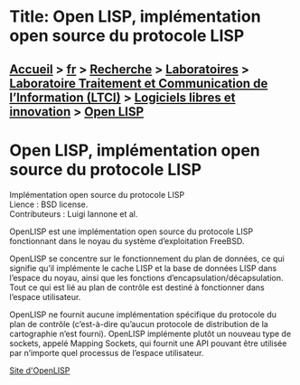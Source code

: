 # Title: Open LISP, implémentation open source du protocole LISP

## [Accueil](https://www.telecom-paris.fr "https://www.telecom-paris.fr") > [fr](https://www.telecom-paris.fr/fr "fr") > [Recherche](https://www.telecom-paris.fr/fr/recherche "Recherche") > [Laboratoires](https://www.telecom-paris.fr/fr/recherche/labos "Laboratoires") > [Laboratoire Traitement et Communication de l’Information (LTCI)](https://www.telecom-paris.fr/fr/recherche/labos/traitement-information-ltci "Laboratoire Traitement et Communication de l’Information \(LTCI\)") > [Logiciels libres et innovation](https://www.telecom-paris.fr/fr/recherche/labos/traitement-information-ltci/logiciels-libres "Logiciels libres et innovation") > [Open LISP](https://www.telecom-paris.fr/fr/recherche/labos/traitement-information-ltci/logiciels-libres/open-lisp)

[](https://www.telecom-paris.fr/fr/accueil)

# Open LISP, implémentation open source du protocole LISP

Implémentation open source du protocole LISP  
Lience : BSD license.  
Contributeurs : Luigi Iannone et al.

OpenLISP est une implémentation open source du protocole LISP fonctionnant
dans le noyau du système d’exploitation FreeBSD.

OpenLISP se concentre sur le fonctionnement du plan de données, ce qui
signifie qu’il implémente le cache LISP et la base de données LISP dans
l’espace du noyau, ainsi que les fonctions d’encapsulation/décapsulation. Tout
ce qui est lié au plan de contrôle est destiné à fonctionner dans l’espace
utilisateur.

OpenLISP ne fournit aucune implémentation spécifique du protocole du plan de
contrôle (c’est-à-dire qu’aucun protocole de distribution de la cartographie
n’est fourni). OpenLISP implémente plutôt un nouveau type de sockets, appelé
Mapping Sockets, qui fournit une API pouvant être utilisée par n’importe quel
processus de l’espace utilisateur.

[Site d'OpenLISP](http://www.openlisp.org "Site d'OpenLISP")

